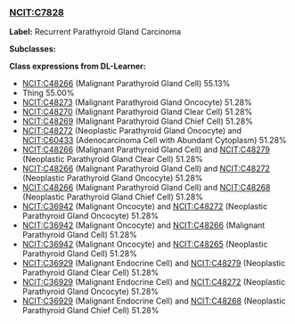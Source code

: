 
### [NCIT:C7828](http://purl.obolibrary.org/obo/NCIT_C7828)
**Label:** Recurrent Parathyroid Gland Carcinoma

**Subclasses:** 

**Class expressions from DL-Learner:**

- [NCIT:C48266](http://purl.obolibrary.org/obo/NCIT_C48266) (Malignant Parathyroid Gland Cell) 55.13%
- Thing 55.00%
- [NCIT:C48273](http://purl.obolibrary.org/obo/NCIT_C48273) (Malignant Parathyroid Gland Oncocyte) 51.28%
- [NCIT:C48270](http://purl.obolibrary.org/obo/NCIT_C48270) (Malignant Parathyroid Gland Clear Cell) 51.28%
- [NCIT:C48269](http://purl.obolibrary.org/obo/NCIT_C48269) (Malignant Parathyroid Gland Chief Cell) 51.28%
- [NCIT:C48272](http://purl.obolibrary.org/obo/NCIT_C48272) (Neoplastic Parathyroid Gland Oncocyte) and [NCIT:C60433](http://purl.obolibrary.org/obo/NCIT_C60433) (Adenocarcinoma Cell with Abundant Cytoplasm) 51.28%
- [NCIT:C48266](http://purl.obolibrary.org/obo/NCIT_C48266) (Malignant Parathyroid Gland Cell) and [NCIT:C48279](http://purl.obolibrary.org/obo/NCIT_C48279) (Neoplastic Parathyroid Gland Clear Cell) 51.28%
- [NCIT:C48266](http://purl.obolibrary.org/obo/NCIT_C48266) (Malignant Parathyroid Gland Cell) and [NCIT:C48272](http://purl.obolibrary.org/obo/NCIT_C48272) (Neoplastic Parathyroid Gland Oncocyte) 51.28%
- [NCIT:C48266](http://purl.obolibrary.org/obo/NCIT_C48266) (Malignant Parathyroid Gland Cell) and [NCIT:C48268](http://purl.obolibrary.org/obo/NCIT_C48268) (Neoplastic Parathyroid Gland Chief Cell) 51.28%
- [NCIT:C36942](http://purl.obolibrary.org/obo/NCIT_C36942) (Malignant Oncocyte) and [NCIT:C48272](http://purl.obolibrary.org/obo/NCIT_C48272) (Neoplastic Parathyroid Gland Oncocyte) 51.28%
- [NCIT:C36942](http://purl.obolibrary.org/obo/NCIT_C36942) (Malignant Oncocyte) and [NCIT:C48266](http://purl.obolibrary.org/obo/NCIT_C48266) (Malignant Parathyroid Gland Cell) 51.28%
- [NCIT:C36942](http://purl.obolibrary.org/obo/NCIT_C36942) (Malignant Oncocyte) and [NCIT:C48265](http://purl.obolibrary.org/obo/NCIT_C48265) (Neoplastic Parathyroid Gland Cell) 51.28%
- [NCIT:C36929](http://purl.obolibrary.org/obo/NCIT_C36929) (Malignant Endocrine Cell) and [NCIT:C48279](http://purl.obolibrary.org/obo/NCIT_C48279) (Neoplastic Parathyroid Gland Clear Cell) 51.28%
- [NCIT:C36929](http://purl.obolibrary.org/obo/NCIT_C36929) (Malignant Endocrine Cell) and [NCIT:C48272](http://purl.obolibrary.org/obo/NCIT_C48272) (Neoplastic Parathyroid Gland Oncocyte) 51.28%
- [NCIT:C36929](http://purl.obolibrary.org/obo/NCIT_C36929) (Malignant Endocrine Cell) and [NCIT:C48268](http://purl.obolibrary.org/obo/NCIT_C48268) (Neoplastic Parathyroid Gland Chief Cell) 51.28%


